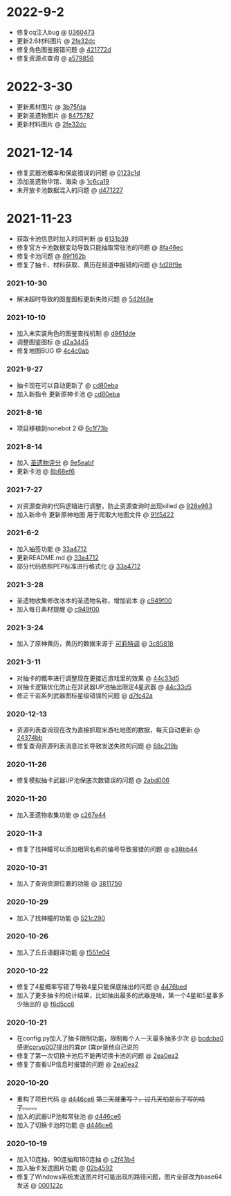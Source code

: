 # 2022-9-2

* 修复cq注入bug @ [0360473](https://github.com/H-K-Y/Genshin_Impact_bot/commit/0360473)
* 更新2.6材料图片 @ [2fe32dc](https://github.com/H-K-Y/Genshin_Impact_bot/commit/2fe32dc)
* 修复角色图鉴报错问题 @ [421772d](https://github.com/H-K-Y/Genshin_Impact_bot/commit/421772d)
* 修复资源点查询 @ [a579856](https://github.com/H-K-Y/Genshin_Impact_bot/commit/a579856)

# 2022-3-30

* 更新素材图片 @ [3b75fda](https://github.com/H-K-Y/Genshin_Impact_bot/commit/3b75fda)
* 更新圣遗物图片 @ [8475787](https://github.com/H-K-Y/Genshin_Impact_bot/commit/8475787)
* 更新材料图片 @ [2fe32dc](https://github.com/H-K-Y/Genshin_Impact_bot/commit/2fe32dc)

# 2021-12-14

* 修复武器池概率和保底错误的问题 @ [0123c1d](https://github.com/H-K-Y/Genshin_Impact_bot/commit/0123c1d)
* 添加圣遗物华馆、海染 @ [1c6ca19](https://github.com/H-K-Y/Genshin_Impact_bot/commit/1c6ca19)
* 未开放卡池数据混入的问题 @ [d471227](https://github.com/H-K-Y/Genshin_Impact_bot/commit/d471227)

# 2021-11-23

* 获取卡池信息时加入时间判断 @ [6131b39](https://github.com/H-K-Y/Genshin_Impact_bot/commit/6131b39)
* 修复官方卡池数据变动导致只能抽取常驻池的问题 @ [8fa46ec](https://github.com/H-K-Y/Genshin_Impact_bot/commit/8fa46ec)
* 修复卡池问题 @ [89f162b](https://github.com/H-K-Y/Genshin_Impact_bot/commit/89f162b)
* 修复了抽卡、材料获取、黄历在频道中报错的问题 @ [fd28f9e](https://github.com/H-K-Y/Genshin_Impact_bot/commit/fd28f9e)

### 2021-10-30

* 解决超时导致的图鉴图标更新失败问题 @ [542f48e](https://github.com/H-K-Y/Genshin_Impact_bot/commit/542f48e)

### 2021-10-10

* 加入未实装角色的图鉴查找机制 @ [d861dde](https://github.com/H-K-Y/Genshin_Impact_bot/commit/d861dde)
* 调整图鉴图标 @ [d2a3445](https://github.com/H-K-Y/Genshin_Impact_bot/commit/d2a3445)
* 修复地图BUG @ [4c4c0ab](https://github.com/H-K-Y/Genshin_Impact_bot/commit/4c4c0ab)

### 2021-9-27

* 抽卡现在可以自动更新了 @ [cd80eba](https://github.com/H-K-Y/Genshin_Impact_bot/commit/cd80eba)
* 加入新指令 更新原神卡池 @ [cd80eba](https://github.com/H-K-Y/Genshin_Impact_bot/commit/cd80eba)

### 2021-8-16

* 项目移植到nonebot 2 @ [6c1f73b](https://github.com/H-K-Y/Genshin_Impact_bot/commit/6c1f73b)

### 2021-8-14

* 加入 [圣遗物评分](https://github.com/H-K-Y/Genshin_Impact_bot/issues/31)
  @ [9e5eabf](https://github.com/H-K-Y/Genshin_Impact_bot/commit/9e5eabf)
* 更新卡池 @ [8b68ef6](https://github.com/H-K-Y/Genshin_Impact_bot/commit/8b68ef6)

### 2021-7-27

* 对资源查询的代码逻辑进行调整，防止资源查询时出现killed @ [928e983](https://github.com/H-K-Y/Genshin_Impact_bot/commit/928e983)
* 加入新命令 更新原神地图 用于爬取大地图文件 @ [91f5422](https://github.com/H-K-Y/Genshin_Impact_bot/commit/91f5422)

### 2021-6-2

* 加入抽签功能 @ [33a4712](https://github.com/H-K-Y/Genshin_Impact_bot/commit/33a4712)
* 更新README.md @ [33a4712](https://github.com/H-K-Y/Genshin_Impact_bot/commit/33a4712)
* 部分代码依照PEP标准进行格式化 @ [33a4712](https://github.com/H-K-Y/Genshin_Impact_bot/commit/33a4712)

### 2021-3-28

* 圣遗物收集修改冰本的圣遗物名称，增加岩本 @ [c949f00](https://github.com/H-K-Y/Genshin_Impact_bot/commit/c949f00)
* 加入每日素材提醒 @ [c949f00](https://github.com/H-K-Y/Genshin_Impact_bot/commit/c949f00)

### 2021-3-24

* 加入了原神黄历，黄历的数据来源于 [可莉特调](https://genshin.pub/) @ [3c85818](https://github.com/H-K-Y/Genshin_Impact_bot/commit/3c85818)

### 2021-3-11

* 对抽卡的概率进行调整现在更接近游戏里的效果 @ [44c33d5](https://github.com/H-K-Y/Genshin_Impact_bot/commit/44c33d5)
* 对抽卡逻辑优化防止在非武器UP池抽出限定4星武器 @ [44c33d5](https://github.com/H-K-Y/Genshin_Impact_bot/commit/44c33d5)
* 修正千岩系列武器图标星级错误的问题 @ [d7fc42a](https://github.com/H-K-Y/Genshin_Impact_bot/commit/d7fc42a)

### 2020-12-13

* 资源列表查询现在改为直接抓取米游社地图的数据，每天自动更新 @ [24374bb](https://github.com/H-K-Y/Genshin_Impact_bot/commit/24374bb)
* 修复查询资源列表消息过长导致发送失败的问题 @ [88c219b](https://github.com/H-K-Y/Genshin_Impact_bot/commit/88c219b)

### 2020-11-26

* 修复模拟抽卡武器UP池保底次数错误的问题 @ [2abd006](https://github.com/H-K-Y/Genshin_Impact_bot/commit/2abd006)

### 2020-11-20

* 加入圣遗物收集功能 @ [c267e44](https://github.com/H-K-Y/Genshin_Impact_bot/commit/c267e44)

### 2020-11-3

* 修复了找神瞳可以添加相同名称的编号导致报错的问题 @ [e38bb44](https://github.com/H-K-Y/Genshin_Impact_bot/commit/e38bb44)

### 2020-10-31

* 加入了查询资源位置的功能 @ [3811750](https://github.com/H-K-Y/Genshin_Impact_bot/commit/3811750)

### 2020-10-29

* 加入了找神瞳的功能 @ [521c290](https://github.com/H-K-Y/Genshin_Impact_bot/commit/521c290)

### 2020-10-26

* 加入了丘丘语翻译功能 @ [f551e04](https://github.com/H-K-Y/Genshin_Impact_bot/commit/f551e04)

### 2020-10-22

* 修复了4星概率写错了导致4星只能保底抽出的问题 @ [4476bed](https://github.com/H-K-Y/Genshin_Impact_bot/commit/4476bed)
* 加入了更多抽卡的统计结果，比如抽出最多的武器是啥，第一个4星和5星事多少抽出的 @ [f6d5cc6](https://github.com/H-K-Y/Genshin_Impact_bot/commit/f6d5cc6)

### 2020-10-21

* 在config.py加入了抽卡限制功能，限制每个人一天最多抽多少次 @ [bcdcba0](https://github.com/H-K-Y/Genshin_Impact_bot/commit/bcdcba0)
  感谢[corvo007](https://github.com/corvo007)提出的粪pr (粪pr是他自己说的
* 修复了第一次切换卡池后不能再切换卡池的问题 @ [2ea0ea2](https://github.com/H-K-Y/Genshin_Impact_bot/commit/2ea0ea2)
* 修复了查看UP信息时报错的问题 @ [2ea0ea2](https://github.com/H-K-Y/Genshin_Impact_bot/commit/2ea0ea2)

### 2020-10-20

* 重构了项目代码 @ [d446ce6](https://github.com/H-K-Y/Genshin_Impact_bot/commit/d446ce6)
  ~~第二天就重写？，过几天怕是忘了写的啥了........~~
* 加入的武器UP池和常驻池 @ [d446ce6](https://github.com/H-K-Y/Genshin_Impact_bot/commit/d446ce6)
* 加入了切换卡池的功能 @ [d446ce6](https://github.com/H-K-Y/Genshin_Impact_bot/commit/d446ce6)

### 2020-10-19

* 加入10连抽，90连抽和180连抽 @ [c2f43b4](https://github.com/H-K-Y/Genshin_Impact_bot/commit/c2f43b4)
* 加入抽卡发送图片功能 @ [02b4592](https://github.com/H-K-Y/Genshin_Impact_bot/commit/02b4592)
* 修复了Windows系统发送图片时可能出现的路径问题，图片全部改为base64发送 @ [000122c](https://github.com/H-K-Y/Genshin_Impact_bot/commit/000122c)